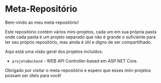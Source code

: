 # Meta-Repositório
Bem-vindo ao meu meta-repositório!

Este repositório contém vários mini-projetos, cada um em sua própria pasta onde cada pasta é um projeto separado que não é grande o suficiente para ter seu próprio repositório, mas ainda é útil e digno de ser compartilhado.

Aqui está uma visão geral dos projetos incluídos:

- `projetoBackend` - WEB API Controller-based em ASP.NET Core.

<!--
- Pasta 1: Aplicativo Mobile em React Native para gerenciamento de combustível.

Sinta-se à vontade para usar qualquer um desses projetos em seus próprios projetos, aprender com eles ou contribuir com melhorias. Se você encontrar algum problema ou tiver alguma sugestão, abra uma nova issue ou pull request na pasta correspondente.
 -->

Obrigado por visitar o meta-repositório e espero que esses mini-projetos possam ser úteis para você!
